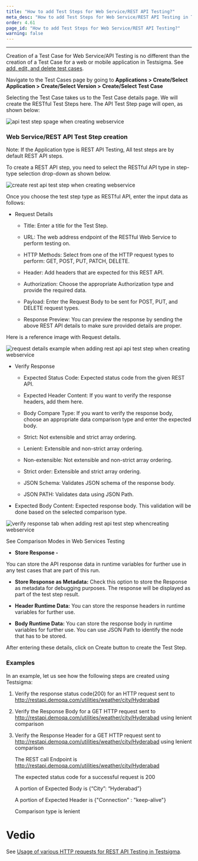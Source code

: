 ```yaml
---
title: "How to add Test Steps for Web Service/REST API Testing?"
meta_desc: "How to add Test Steps for Web Service/REST API Testing in Testsigma?"
order: 4.61
page_id: "How to add Test Steps for Web Service/REST API Testing?"
warning: false
---
```


---

Creation of a Test Case for Web Service/API Testing is no different than the creation of a Test Case for a web or mobile application in Testsigma.
See [add, edit, and delete test cases](https://testsigma.com/docs/test-cases/manage/add-edit-delete/).
 
Navigate to the Test Cases page by going to **Applications > Create/Select Application > Create/Select Version > Create/Select Test Case**

Selecting the Test Case takes us to the Test Case details page. We will create the RESTful Test Steps here. The API Test Step page will open, as shown below:

![api test step spage when creating webservice](https://docs.testsigma.com/images/create-steps-restapi/api-test-step-page-create-webservice.png)


### Web Service/REST API Test Step creation
 
 
Note: If the Application type is REST API Testing, All test steps are by default REST API steps.
 
To create a REST API step, you need to select the RESTful API type in step-type selection drop-down as shown below.


![create rest api test step when creating webservice](https://docs.testsigma.com/images/create-steps-restapi/create-rest-api-test-step-create-webservice.png)

Once you choose the test step type as RESTful API, enter the input data as follows:

* Request Details

  * Title: Enter a title for the Test Step.

  * URL: The web address endpoint of the RESTful Web Service to perform testing on.

  * HTTP Methods: Select from one of the HTTP request types to perform: GET, POST, PUT, PATCH, DELETE.

  * Header: Add headers that are expected for this REST API.

  * Authorization: Choose the appropriate Authorization type and provide the required data.

  * Payload: Enter the Request Body to be sent for POST, PUT, and DELETE request types.

  * Response Preview: You can preview the response by sending the above REST API details to make sure provided details are proper.

Here is a reference image with Request details.

![request details example when adding rest api api test step when creating webservice](https://docs.testsigma.com/images/create-steps-restapi/request-details-add-rest-api-test-step-create-webservice.png)

* Verify Response
  
    
  * Expected Status Code: Expected status code from the given REST API.


  * Expected Header Content: If you want to verify the response headers, add them here.


  * Body Compare Type: If you want to verify the response body, choose an appropriate data comparison type and enter the expected body.


  * Strict: Not extensible and strict array ordering.


  * Lenient: Extensible and non-strict array ordering.


  * Non-extensible: Not extensible and non-strict array ordering.


  * Strict order: Extensible and strict array ordering.


  * JSON Schema: Validates JSON schema of the response body.


  * JSON PATH: Validates data using JSON Path.


* Expected Body Content: Expected response body. This validation will be done based on the selected comparison type.
 
 ![verify response tab when adding rest api test step whencreating webservice](https://docs.testsigma.com/images/create-steps-restapi/verify-response-rest-api-test-step-create-webservice.png)

See Comparison Modes in Web Services Testing

* **Store Response -** 
  
You can store the API response data in runtime variables for further use in any test cases that are part of this run.

* **Store Response as Metadata:** Check this option to store the Response as metadata for debugging purposes. The response will be displayed as part of the test step result.

* **Header Runtime Data:** You can store the response headers in runtime variables for further use.
  
* **Body Runtime Data:** You can store the response body in runtime variables for further use. You can use JSON Path to identify the node that has to be stored.
 
After entering these details, click on Create button to create the Test Step.
 
### Examples
 
In an example, let us see how the following steps are created using Testsigma:
1. Verify the response status code(200) for an HTTP request sent to http://restapi.demoqa.com/utilities/weather/city/Hyderabad
2. Verify the Response Body for a GET HTTP request sent to http://restapi.demoqa.com/utilities/weather/city/Hyderabad using lenient comparison
3. Verify the Response Header for a GET HTTP request sent to http://restapi.demoqa.com/utilities/weather/city/Hyderabad using lenient comparison
 
    The REST call Endpoint is http://restapi.demoqa.com/utilities/weather/city/Hyderabad

    The expected status code for a successful request is 200

    A portion of Expected Body is {“City”: “Hyderabad”}

    A portion of Expected Header is {"Connection" : "keep-alive"}

    Comparison type is lenient

# Vedio

See [Usage of various HTTP requests for REST API Testing in Testsigma](https://testsigma.com/docs/test-cases/create-steps-restapi/methods/).



